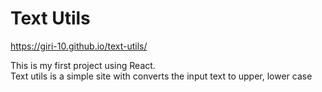# Text Utils 

https://giri-10.github.io/text-utils/

This is my first project using React. <br>
Text utils is a simple site with converts the input text to upper, lower case
